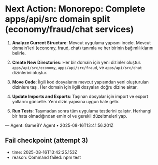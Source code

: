 # Next Action: Monorepo: Complete apps/api/src domain split (economy/fraud/chat services)

1. **Analyze Current Structure**: Mevcut uygulama yapısını incele. Mevcut domain'leri (economy, fraud, chat) tanımla ve her birinin bağımlılıklarını belirle.

2. **Create New Directories**: Her bir domain için yeni dizinler oluştur. `apps/api/src/economy`, `apps/api/src/fraud`, ve `apps/api/src/chat` dizinlerini oluştur.

3. **Move Code**: İlgili kod dosyalarını mevcut yapısından yeni oluşturulan dizinlere taşı. Her domain için ilgili dosyaları doğru dizine aktar.

4. **Update Imports and Exports**: Taşınan dosyalar için import ve export yollarını güncelle. Yeni dizin yapısına uygun hale getir.

5. **Run Tests**: Taşımadan sonra tüm uygulama testlerini çalıştır. Herhangi bir hata olmadığından emin ol ve gerekli düzeltmeleri yap.

— Agent: GameBY Agent • 2025-08-16T13:41:56.201Z


## Fail checkpoint (attempt 3)
- time: 2025-08-16T13:42:25.153Z
- reason: Command failed: npm test
